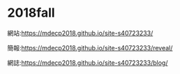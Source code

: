 # 2018fall
網站:https://mdecp2018.github.io/site-s40723233/

簡報:https://mdecp2018.github.io/site-s40723233/reveal/

網誌:https://mdecp2018.github.io/site-s40723233/blog/